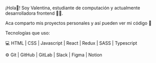 ¡Hola👋! Soy Valentina, estudiante de computación y actualmente desarrolladora frontend 👩‍💻.

Aca comparto mis proyectos personales y así pueden ver mi código 🙋‍

Tecnologías que uso:

💻 HTML | CSS | Javascript | React | Redux | SASS | Typescript

⚙️ Git | GitHub | GitLab | Slack | Figma | Notion
